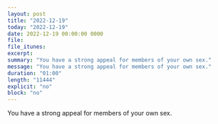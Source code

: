 ```yaml
---
layout: post
title: "2022-12-19"
today: "2022-12-19"
date: 2022-12-19 00:00:00 0000
file:
file_itunes:
excerpt:
summary: "You have a strong appeal for members of your own sex."
message: "You have a strong appeal for members of your own sex."
duration: "01:00"
length: "11444"
explicit: "no"
block: "no"
---
```

You have a strong appeal for members of your own sex.


